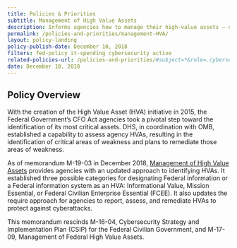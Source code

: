 ```yaml
---
title: Policies & Priorities
subtitle: Management of High Value Assets
description: Informs agencies how to manage their high-value assets — data and information on federal IT systems whose unauthorized disclosure would negatively impact the government.
permalink: /policies-and-priorities/management-HVA/
layout: policy-landing
policy-publish-date: December 10, 2018
filters: fed-policy it-spending cybersecurity active
related-policies-url: /policies-and-priorities/#subject=*&role=.cybersecurity&status=*
date: December 10, 2018
---
```

## Policy Overview ##
With the creation of the High Value Asset (HVA) initiative in 2015, the Federal Government’s CFO Act agencies took a pivotal step toward the identification of its most critical assets. DHS, in coordination with OMB, established a capability to assess agency HVAs, resulting in the identification of critical areas of weakness and plans to remediate those areas of weakness.

As of memorandum M-19-03 in December 2018, [Management of High Value Assets](https://www.whitehouse.gov/wp-content/uploads/2018/12/M-19-03.pdf) provides agencies with an updated approach to identifying HVAs. It established three possible categories for designating Federal information or a Federal information system as an HVA: Informational Value, Mission Essential, or Federal Civilian Enterprise Essential (FCEE). It also updates the require approach for agencies to report, assess, and remediate HVAs to protect against cyberattacks.

This memorandum rescinds M-16-04, Cybersecurity Strategy and Implementation Plan (CSIP) for the Federal Civilian Government, and M-17-09, Management of Federal High Value Assets.
&nbsp;

